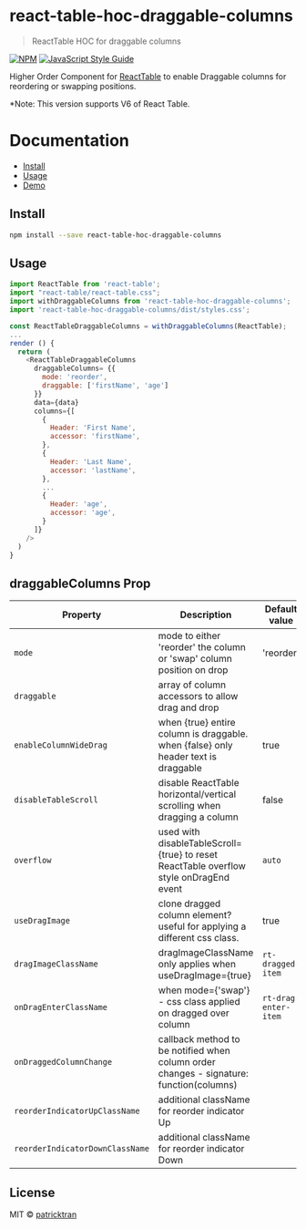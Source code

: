 # react-table-hoc-draggable-columns

> ReactTable HOC for draggable columns

[![NPM](https://img.shields.io/npm/v/react-table-hoc-draggable-columns.svg)](https://www.npmjs.com/package/react-table-hoc-draggable-columns) [![JavaScript Style Guide](https://img.shields.io/badge/code_style-standard-brightgreen.svg)](https://standardjs.com)

Higher Order Component for [ReactTable](https://react-table.js.org) to enable Draggable columns for reordering or swapping positions.

\*Note: This version supports V6 of React Table.

# Documentation

- [Install](#install)
- [Usage](#usage)
- [Demo](https://patricktran.github.io/react-table-hoc-draggable-columns/)

## Install

```bash
npm install --save react-table-hoc-draggable-columns
```

## Usage

```js
import ReactTable from 'react-table';
import "react-table/react-table.css";
import withDraggableColumns from 'react-table-hoc-draggable-columns';
import 'react-table-hoc-draggable-columns/dist/styles.css';

const ReactTableDraggableColumns = withDraggableColumns(ReactTable);
...
render () {
  return (
    <ReactTableDraggableColumns
      draggableColumns= {{
        mode: 'reorder',
        draggable: ['firstName', 'age']
      }}
      data={data}
      columns={[
        {
          Header: 'First Name',
          accessor: 'firstName',
        },
        {
          Header: 'Last Name',
          accessor: 'lastName',
        },
        ...
        {
          Header: 'age',
          accessor: 'age',
        }
      ]}
    />
  )
}
```

## draggableColumns Prop

| Property                        | Description                                                                             | Default value        | Type             | Required |
| ------------------------------- | --------------------------------------------------------------------------------------- | -------------------- | ---------------- | -------- |
| `mode`                          | mode to either 'reorder' the column or 'swap' column position on drop                   | 'reorder'            | string           | yes      |
| `draggable`                     | array of column accessors to allow drag and drop                                        |                      | array of strings |          |
| `enableColumnWideDrag`          | when {true} entire column is draggable. when {false} only header text is draggable      | true                 | bool             |          |
| `disableTableScroll`            | disable ReactTable horizontal/vertical scrolling when dragging a column                 | false                | bool             |          |
| `overflow`                      | used with disableTableScroll={true} to reset ReactTable overflow style onDragEnd event  | `auto`               | string           |          |
| `useDragImage`                  | clone dragged column element? useful for applying a different css class.                | true                 | bool             |          |
| `dragImageClassName`            | dragImageClassName only applies when useDragImage={true}                                | `rt-dragged-item`    | string           |          |
| `onDragEnterClassName`          | when mode={'swap'} - css class applied on dragged over column                           | `rt-drag-enter-item` | string           |          |
| `onDraggedColumnChange`         | callback method to be notified when column order changes - signature: function(columns) |                      | function         |          |
| `reorderIndicatorUpClassName`   | additional className for reorder indicator Up                                           |                      | string           |          |
| `reorderIndicatorDownClassName` | additional className for reorder indicator Down                                         |                      | string           |          |

## License

MIT © [patricktran](https://github.com/patricktran)
